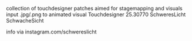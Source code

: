 collection of touchdesigner patches aimed for stagemapping and visuals
input .jpg/.png to animated visual
Touchdesigner 25.30770
SchweresLicht
SchwacheSicht

info via instagram.com/schwereslicht
